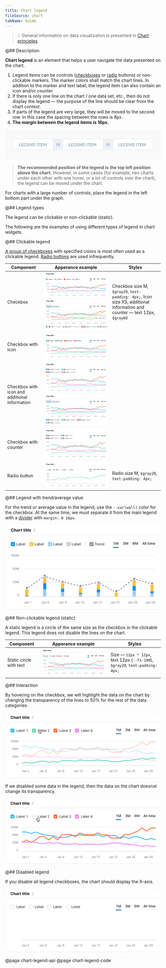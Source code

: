 ```yaml
---
title: Chart legend
fileSource: chart
tabName: Guide
---
```


> 💡 General information on data visualization is presented in [Chart principles](/data-display/chart/).

@## Description

**Chart legend** is an element that helps a user navigate the data presented on the chart.

1. Legend items can be controls ([checkboxes](/components/checkbox/) or [radio](/components/radio/) buttons) or non-clickable markers. The marker colors shall match the chart lines. In addition to the marker and text label, the legend item can also contain an icon and/or counter.
2. If there is only one line on the chart / one data set, etc., then do not display the legend — the purpose of the line should be clear from the chart context.
3. If parts of the legend are very large, they will be moved to the second row. In this case the spacing between the rows is 8px.
4. **The margin between the legend items is 16px.**

![legend-scheme](static/legend.png)

> **The recommended position of the legend is the top left position above the chart.** However, in some cases (for example, two charts under each other with one hover, or a lot of controls over the chart), the legend can be moved under the chart.

For charts with a large number of controls, place the legend in the left bottom part under the graph.

@## Legend types

The legend can be clickable or non-clickable (static).

The following are the examples of using different types of legend in chart widgets.

@## Clickable legend

[A group of checkboxes](/components/checkbox/) with specified colors is most often used as a clickable legend. [Radio buttons](/components/radio/) are used infrequently.

| Component                                     | Apperance example                                                                                      | Styles                                                                                                                    |
| --------------------------------------------- | ------------------------------------------------------------------------------------------------------ | ------------------------------------------------------------------------------------------------------------------------- |
| Checkbox                                      | ![checkbox legend](static/checkbox.png) ![checkbox bottom legend](static/legend-bottom.png)            | Checkbox size M, `$gray20`, `text-padding: 4px;`, Icon size XS, additional information and counter — text 12px, `$gray60` |
| Checkbox with icon                            | ![checkbox legend](static/checkbox-icon.png)                                                           |                                                                                                                           |
| Checkbox with icon and additional information | ![checkbox legend](static/checkbox-icon-info.png) ![checkbox legend](static/checkbox-trash-bottom.png) |                                                                                                                           |
| Checkbox with counter                         | ![checkbox legend](static/checkbox-counter.png)                                                        |                                                                                                                           |
| Radio button                                  | ![radio legend](static/radio.png)                                                                      | Radio size M, `$gray20`, `text-padding: 4px;`                                                                             |

@## Legend with trend/average value

For the trend or average value in the legend, use the `--var(wall)` color for the checkbox. At the same time, we must separate it from the main legend with a [divider](/components/divider/) with `margin: 0 16px`.

![checkbox total legend](static/trend.png)

@## Non-clickable legend (static)

A static legend is a circle of the same size as the checkbox in the clickable legend. This legend does not disable the lines on the chart.

| Component               | Apperance example                        | Styles                                                                        |
| ----------------------- | ---------------------------------------- | ----------------------------------------------------------------------------- |
| Static circle with text | ![line legend](static/static-legend.png) | Size — `12px * 12px`, text 12px (`--fs-100`), `$gray20`, `text-padding: 4px;` |

@## Interaction

By hovering on the checkbox, we will highlight the data on the chart by changing the transparency of the lines to 50% for the rest of the data categories.

![legend hover](static/legend-hover.png)

If we disabled some data in the legend, then the data on the chart doesnэt change its transparency.

![legend hover](static/legend-hover2.png)

@## Disabled legend

If you disable all legend checkboxes, the chart should display the X-axis.

![turn off legend](static/legend-turn-off.png)

@page chart-legend-api
@page chart-legend-code
